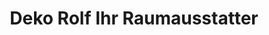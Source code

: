 ---
title: "Deko Rolf Ihr Raumausstatter"
url: /koeln/deko-rolf-ihr-raumausstatter/
shop: Raumausstattung
---